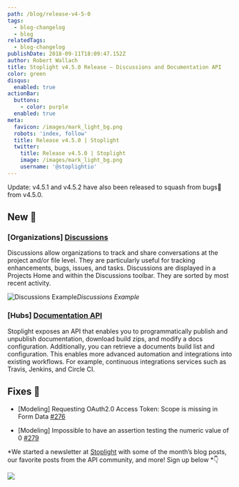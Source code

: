 ```yaml
---
path: /blog/release-v4-5-0
tags:
  - blog-changelog
  - blog
relatedTags:
  - blog-changelog
publishDate: 2018-09-11T18:09:47.152Z
author: Robert Wallach
title: Stoplight v4.5.0 Release — Discussions and Documentation API
color: green
disqus:
  enabled: true
actionBar:
  buttons:
    - color: purple
  enabled: true
meta:
  favicon: /images/mark_light_bg.png
  robots: 'index, follow'
  title: Release v4.5.0 | Stoplight
  twitter:
    title: Release v4.5.0 | Stoplight
    image: /images/mark_light_bg.png
    username: '@stoplightio'
---
```




Update: v4.5.1 and v4.5.2 have also been released to squash from bugs🐛 from v4.5.0.

## New 🚀

### [Organizations] [Discussions](http://docs.stoplight.io/platform/projects/discussions)

Discussions allow organizations to track and share conversations at the project and/or file level. They are particularly useful for tracking enhancements, bugs, issues, and tasks. Discussions are displayed in a Projects Home and within the Discussions toolbar. They are sorted by most recent activity.

![Discussions Example](https://cdn-images-1.medium.com/max/2896/1*9SpIHXPJInfzCju_O55VxQ.png)*Discussions Example*

### [Hubs] [Documentation API](https://docs.stoplight.io/api-reference/documentation)

Stoplight exposes an API that enables you to programmatically publish and unpublish documentation, download build zips, and modify a docs configuration. Additionally, you can retrieve a documents build list and configuration. This enables more advanced automation and integrations into existing workflows. For example, continuous integrations services such as Travis, Jenkins, and Circle CI.

## Fixes 🔧

* [Modeling] Requesting OAuth2.0 Access Token: Scope is missing in Form Data [#276](https://github.com/stoplightio/desktop/issues/276)

* [Modeling] Impossible to have an assertion testing the numeric value of 0 [#279](https://github.com/stoplightio/desktop/issues/279)

*We started a newsletter at [Stoplight](https://stoplight.io/) with some of the month’s blog posts, our favorite posts from the API community, and more! Sign up below *👇

![](https://cdn-images-1.medium.com/max/11000/1*t-0nFtOwlgG0xGyouTJapQ.png)
